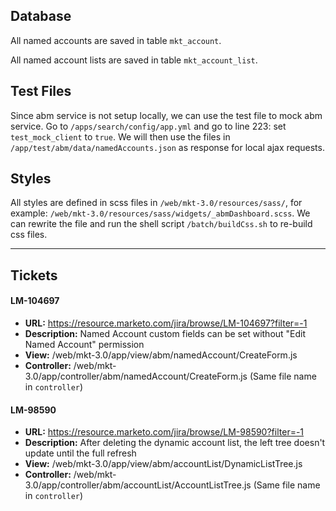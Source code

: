 
## Database

All named accounts are saved in table `mkt_account`.

All named account lists are saved in table `mkt_account_list`.

## Test Files

Since abm service is not setup locally, we can use the test file to mock abm service. Go to `/apps/search/config/app.yml` and go to line 223: set `test_mock_client` to `true`. We will then use the files in `/app/test/abm/data/namedAccounts.json` as response for local ajax requests.

## Styles

All styles are defined in scss files in `/web/mkt-3.0/resources/sass/`, for example: `/web/mkt-3.0/resources/sass/widgets/_abmDashboard.scss`. We can rewrite the file and run the shell script `/batch/buildCss.sh` to re-build css files.

---

## Tickets

#### LM-104697

* **URL:** https://resource.marketo.com/jira/browse/LM-104697?filter=-1
* **Description:** Named Account custom fields can be set without "Edit Named Account" permission
* **View:** /web/mkt-3.0/app/view/abm/namedAccount/CreateForm.js
* **Controller:** /web/mkt-3.0/app/controller/abm/namedAccount/CreateForm.js (Same file name in `controller`)

#### LM-98590

* **URL:** https://resource.marketo.com/jira/browse/LM-98590?filter=-1
* **Description:** After deleting the dynamic account list, the left tree doesn't update until the full refresh
* **View:** /web/mkt-3.0/app/view/abm/accountList/DynamicListTree.js
* **Controller:** /web/mkt-3.0/app/controller/abm/accountList/AccountListTree.js (Same file name in `controller`)
